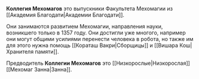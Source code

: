 **Коллегия Мехомагов** это выпускники Факультета Мехомагии из [[Академия Благодати|Академии Благодати]].

Они занимаются развитием Мехомагии, направления науки, возникшего только в 1357 году. Они достигли уже многого, например они могут общими усилиями перенести человека в робота, но также им для этого нужна помощь [[Кораташ Вакри|Сборщицы]] и [[Вишара Кош|Хранителя памяти]].

Предводитель **Коллегии Мехомагов** это [[Низкорослые|Низкорослая]] [[Мехомаг Занна|Занна]].